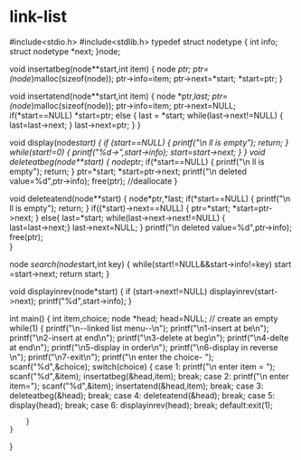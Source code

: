 # link-list
 #include<stdio.h>
#include<stdlib.h>
typedef struct nodetype
{
	int info;
	struct nodetype *next;
}node;

void insertatbeg(node**start,int item)
{
	node *ptr;
	ptr=(node*)malloc(sizeof(node));
	ptr->info=item;
	ptr->next=*start;
	*start=ptr;
}

void insertatend(node**start,int item)
{
	node *ptr,*last;
	ptr=(node*)malloc(sizeof(node));
	ptr->info=item;
	ptr->next=NULL;
	if(*start==NULL)
	*start=ptr;
	else
	{ 
		last = *start;
		while(last->next!=NULL)
		{
			last=last->next;
		}
		last->next=ptr;
	}
}

void display(node*start)
{
	if (start==NULL)
	{
		printf("\n ll is empty");
		return;
	}
	while(start!=0)
	{
		printf("%d->",start->info);
		start=start->next;
	}
}
void deleteatbeg(node**start)
{
	node*ptr;
	if(*start==NULL)
	{
		printf("\n ll is empty");
		return;
	}
	ptr=*start;
	*start=ptr->next;
	printf("\n deleted value=%d",ptr->info);
	free(ptr); 	//deallocate
}

void  deleteatend(node**start)
{
	node*ptr,*last;
	if(*start==NULL)
	{
		printf("\n ll is empty");
		return;
	}
	if((*start)->next==NULL)
	{
		ptr=*start;
		*start=ptr->next;
	}
	else{
		last=*start;
		while(last->next->next!=NULL)
		{	
			last=last->next;}
			last->next=NULL;
		}
	printf("\n deleted value=%d",ptr->info);
	free(ptr);	
	}

node *search(node*start,int key)
{
	while(start!=NULL&&start->info!=key)
	start =start->next;
	return start;
}

void displayinrev(node*start)
{
	if (start->next!=NULL)
	displayinrev(start->next);
	printf("%d",start->info);
}

int main()
{
	int item,choice;
	node *head;
	head=NULL; // create an empty
	while(1)
	{
		printf("\n--linked list menu--\n");
		printf("\n1-insert at be\n");
		printf("\n2-insert at end\n");
		printf("\n3-delete at beg\n");
		printf("\n4-delte at end\n");
		printf("\n5-display in order\n");
		printf("\n6-display in reverse	\n");
		printf("\n7-exit\n");
		printf("\n enter the choice- ");
		scanf("%d",&choice);
		switch(choice)
		{
			case 1:
				printf("\n enter item = ");
				scanf("%d",&item);
				insertatbeg(&head,item);
				break;
			case 2:
				printf("\n enter item=");
				scanf("%d",&item);
				insertatend(&head,item);
				break;
			case 3:
				deleteatbeg(&head);
				break;
			case 4:
				deleteatend(&head);
				break;
			case 5:
				display(head);
				break;
			case 6:
				displayinrev(head);
				break;
			default:exit(1);
				
		}
	}
}
